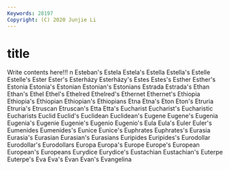 ```yaml
---
Keywords: 28197
Copyright: (C) 2020 Junjie Li
---
```


# title

Write contents here!!!
n 
Esteban's 
Estela 
Estela's 
Estella 
Estella's 
Estelle 
Estelle's 
Ester
Ester's 
Esterházy 
Esterházy's 
Estes 
Estes's 
Esther 
Esther's 
Estonia 
Estonia's 
Estonian
Estonian's 
Estonians 
Estrada 
Estrada's 
Ethan 
Ethan's 
Ethel 
Ethel's 
Ethelred 
Ethelred's
Ethernet 
Ethernet's 
Ethiopia 
Ethiopia's 
Ethiopian 
Ethiopian's 
Ethiopians 
Etna 
Etna's 
Eton
Eton's 
Etruria 
Etruria's 
Etruscan 
Etruscan's 
Etta 
Etta's 
Eucharist 
Eucharist's 
Eucharistic
Eucharists 
Euclid 
Euclid's 
Euclidean 
Euclidean's 
Eugene 
Eugene's 
Eugenia 
Eugenia's 
Eugenie
Eugenie's 
Eugenio 
Eugenio's 
Eula 
Eula's 
Euler 
Euler's 
Eumenides 
Eumenides's 
Eunice
Eunice's 
Euphrates 
Euphrates's 
Eurasia 
Eurasia's 
Eurasian 
Eurasian's 
Eurasians 
Euripides 
Euripides's
Eurodollar 
Eurodollar's 
Eurodollars 
Europa 
Europa's 
Europe 
Europe's 
European 
European's 
Europeans
Eurydice 
Eurydice's 
Eustachian 
Eustachian's 
Euterpe 
Euterpe's 
Eva 
Eva's 
Evan 
Evan's
Evangelina 
